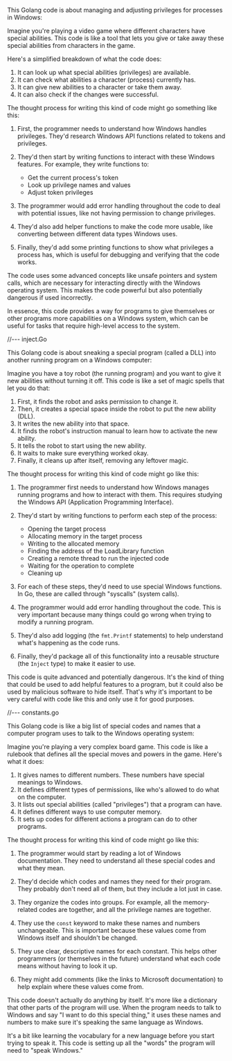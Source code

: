 This Golang code is about managing and adjusting privileges for processes in Windows:

Imagine you're playing a video game where different characters have special abilities. This code is like a tool that lets you give or take away these special abilities from characters in the game.

Here's a simplified breakdown of what the code does:

1. It can look up what special abilities (privileges) are available.
2. It can check what abilities a character (process) currently has.
3. It can give new abilities to a character or take them away.
4. It can also check if the changes were successful.

The thought process for writing this kind of code might go something like this:

1. First, the programmer needs to understand how Windows handles privileges. They'd research Windows API functions related to tokens and privileges.

2. They'd then start by writing functions to interact with these Windows features. For example, they write functions to:
   - Get the current process's token
   - Look up privilege names and values
   - Adjust token privileges

3. The programmer would add error handling throughout the code to deal with potential issues, like not having permission to change privileges.

4. They'd also add helper functions to make the code more usable, like converting between different data types Windows uses.

5. Finally, they'd add some printing functions to show what privileges a process has, which is useful for debugging and verifying that the code works.

The code uses some advanced concepts like unsafe pointers and system calls, which are necessary for interacting directly with the Windows operating system. This makes the code powerful but also potentially dangerous if used incorrectly.

In essence, this code provides a way for programs to give themselves or other programs more capabilities on a Windows system, which can be useful for tasks that require high-level access to the system.

//--- inject.Go

This Golang code is about sneaking a special program (called a DLL) into another running program on a Windows computer: 

Imagine you have a toy robot (the running program) and you want to give it new abilities without turning it off. This code is like a set of magic spells that let you do that:

1. First, it finds the robot and asks permission to change it.
2. Then, it creates a special space inside the robot to put the new ability (DLL).
3. It writes the new ability into that space.
4. It finds the robot's instruction manual to learn how to activate the new ability.
5. It tells the robot to start using the new ability.
6. It waits to make sure everything worked okay.
7. Finally, it cleans up after itself, removing any leftover magic.

The thought process for writing this kind of code might go like this:

1. The programmer first needs to understand how Windows manages running programs and how to interact with them. This requires studying the Windows API (Application Programming Interface).

2. They'd start by writing functions to perform each step of the process:
   - Opening the target process
   - Allocating memory in the target process
   - Writing to the allocated memory
   - Finding the address of the LoadLibrary function
   - Creating a remote thread to run the injected code
   - Waiting for the operation to complete
   - Cleaning up

3. For each of these steps, they'd need to use special Windows functions. In Go, these are called through "syscalls" (system calls).

4. The programmer would add error handling throughout the code. This is very important because many things could go wrong when trying to modify a running program.

5. They'd also add logging (the `fmt.Printf` statements) to help understand what's happening as the code runs.

6. Finally, they'd package all of this functionality into a reusable structure (the `Inject` type) to make it easier to use.

This code is quite advanced and potentially dangerous. It's the kind of thing that could be used to add helpful features to a program, but it could also be used by malicious software to hide itself. That's why it's important to be very careful with code like this and only use it for good purposes.

//--- constants.go

This Golang code is like a big list of special codes and names that a computer program uses to talk to the Windows operating system: 

Imagine you're playing a very complex board game. This code is like a rulebook that defines all the special moves and powers in the game. Here's what it does:

1. It gives names to different numbers. These numbers have special meanings to Windows.
2. It defines different types of permissions, like who's allowed to do what on the computer.
3. It lists out special abilities (called "privileges") that a program can have.
4. It defines different ways to use computer memory.
5. It sets up codes for different actions a program can do to other programs.

The thought process for writing this kind of code might go like this:

1. The programmer would start by reading a lot of Windows documentation. They need to understand all these special codes and what they mean.

2. They'd decide which codes and names they need for their program. They probably don't need all of them, but they include a lot just in case.

3. They organize the codes into groups. For example, all the memory-related codes are together, and all the privilege names are together.

4. They use the `const` keyword to make these names and numbers unchangeable. This is important because these values come from Windows itself and shouldn't be changed.

5. They use clear, descriptive names for each constant. This helps other programmers (or themselves in the future) understand what each code means without having to look it up.

6. They might add comments (like the links to Microsoft documentation) to help explain where these values come from.

This code doesn't actually do anything by itself. It's more like a dictionary that other parts of the program will use. When the program needs to talk to Windows and say "I want to do this special thing," it uses these names and numbers to make sure it's speaking the same language as Windows.

It's a bit like learning the vocabulary for a new language before you start trying to speak it. This code is setting up all the "words" the program will need to "speak Windows."
